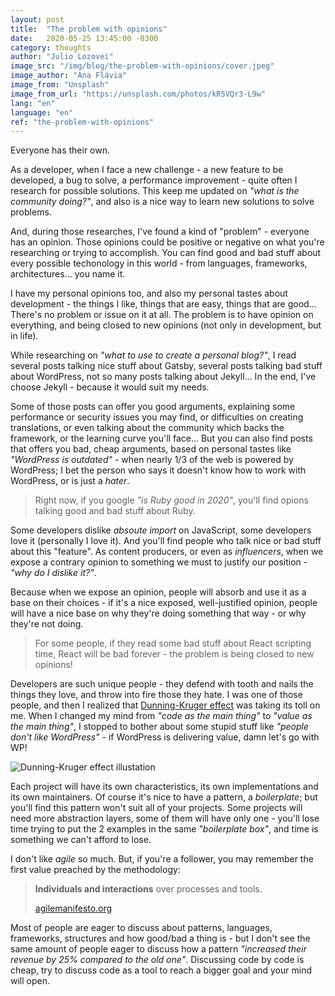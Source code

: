 ```yaml
---
layout: post
title:  "The problem with opinions"
date:   2020-05-25 13:45:00 -0300
category: thoughts
author: "Julio Lozovei"
image_src: "/img/blog/the-problem-with-opinions/cover.jpeg"
image_author: "Ana Flávia"
image_from: "Unsplash"
image_from_url: "https://unsplash.com/photos/kR5VQr3-L9w"
lang: "en"
language: "en"
ref: "the-problem-with-opinions"
---
```

Everyone has their own.
<!--more-->
As a developer, when I face a new challenge - a new feature to be developed, a bug to solve, a performance improvement - quite often I research for possible solutions. This keep me updated on _"what is the community doing?"_, and also is a nice way to learn new solutions to solve problems.

And, during those researches, I've found a kind of "problem" - everyone has an opinion. Those opinions could be positive or negative on what you're researching or trying to accomplish. You can find good and bad stuff about every possible techonology in this world - from languages, frameworks, architectures... you name it.

I have my personal opinions too, and also my personal tastes about development - the things I like, things that are easy, things that are good... There's no problem or issue on it at all. The problem is to have opinion on everything, and being closed to new opinions (not only in development, but in life).

While researching on _"what to use to create a personal blog?"_, I read several posts talking nice stuff about Gatsby, several posts talking bad stuff about WordPress, not so many posts talking about Jekyll... In the end, I've choose Jekyll - because it would suit my needs.

Some of those posts can offer you good arguments, explaining some performance or security issues you may find, or difficulties on creating translations, or even talking about the community which backs the framework, or the learning curve you'll face... But you can also find posts that offers you bad, cheap arguments, based on personal tastes like _"WordPress is outdated"_ - when nearly 1/3 of the web is powered by WordPress; I bet the person who says it doesn't know how to work with WordPress, or is just a _hater_.

> Right now, if you google _"is Ruby good in 2020"_, you'll find opions talking good and bad stuff about Ruby.

Some developers dislike _absoute import_ on JavaScript, some developers love it (personally I love it). And you'll find people who talk nice or bad stuff about this "feature". As content producers, or even as _influencers_, when we expose a contrary opinion to something we must to justify our position - _"why do I dislike it?"_.

Because when we expose an opinion, people will absorb and use it as a base on their choices - if it's a nice exposed, well-justified opinion, people will have a nice base on why they're doing something that way - or why they're not doing.

> For some people, if they read some bad stuff about React scripting time, React will be bad forever - the problem is being closed to new opinions!

Developers are such unique people - they defend with tooth and nails the things they love, and throw into fire those they hate. I was one of those people, and then I realized that [Dunning-Kruger effect](https://en.wikipedia.org/wiki/Dunning%E2%80%93Kruger_effect) was taking its toll on me. When I changed my mind from _"code as the main thing"_ to _"value as the main thing"_, I stopped to bother about some stupid stuff like _"people don't like WordPress"_ - if WordPress is delivering value, damn let's go with WP!

![Dunning-Kruger effect illustation](/img/blog/the-problem-with-opinions/dunning–kruger-effect.png)

Each project will have its own characteristics, its own implementations and its own maintainers. Of course it's nice to have a pattern, a _boilerplate_; but you'll find this pattern won't suit all of your projects. Some projects will need more abstraction layers, some of them will have only one - you'll lose time trying to put the 2 examples in the same _"boilerplate box"_, and time is something we can't afford to lose.

I don't like _agile_ so much. But, if you're a follower, you may remember the first value preached by the methodology:

> **Individuals and interactions** over processes and tools.
>
> [agilemanifesto.org](https://agilemanifesto.org/)

Most of people are eager to discuss about patterns, languages, frameworks, structures and how good/bad a thing is - but I don't see the same amount of people eager to discuss how a pattern _"increased their revenue by 25% compared to the old one"_. Discussing code by code is cheap, try to discuss code as a tool to reach a bigger goal and your mind will open.
